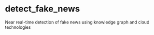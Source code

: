 # detect_fake_news
Near real-time detection of fake news using knowledge graph and cloud technologies
